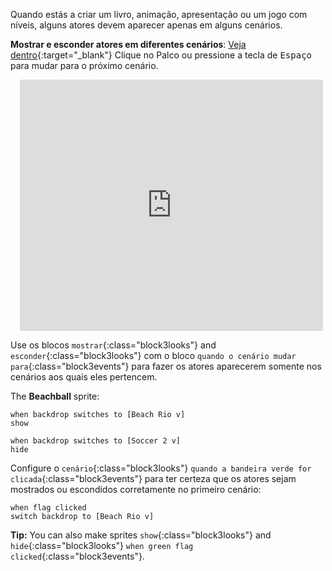 Quando estás a criar um livro, animação, apresentação ou um jogo com níveis, alguns atores devem aparecer apenas em alguns cenários.

**Mostrar e esconder atores em diferentes cenários**: [Veja dentro](https://scratch.mit.edu/projects/499876704/editor){:target="_blank"}
Clique no Palco ou pressione a tecla de <kbd>Espaço</kbd> para mudar para o próximo cenário.
<div class="scratch-preview" style="margin-left: 15px;">
  <iframe allowtransparency="true" width="485" height="402" src="https://scratch.mit.edu/projects/embed/499876704/?autostart=false" frameborder="0"></iframe>
</div>

Use os blocos `mostrar`{:class="block3looks"} and `esconder`{:class="block3looks"} com o bloco `quando o cenário mudar para`{:class="block3events"} para fazer os atores aparecerem somente nos cenários aos quais eles pertencem.

The **Beachball** sprite:
```blocks3
when backdrop switches to [Beach Rio v]
show

when backdrop switches to [Soccer 2 v]
hide
```

Configure o `cenário`{:class="block3looks"} `quando a bandeira verde for clicada`{:class="block3events"} para ter certeza que os atores sejam mostrados ou escondidos corretamente no primeiro cenário:

```blocks3
when flag clicked
switch backdrop to [Beach Rio v]
```

**Tip:** You can also make sprites `show`{:class="block3looks"} and `hide`{:class="block3looks"} `when green flag clicked`{:class="block3events"}.
